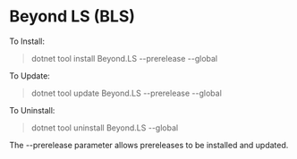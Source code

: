 # Beyond LS (BLS)

To Install:
> dotnet tool install Beyond.LS --prerelease --global

To Update:
> dotnet tool update Beyond.LS --prerelease --global

To Uninstall:
> dotnet tool uninstall Beyond.LS --global

The --prerelease parameter allows prereleases to be installed and updated.
